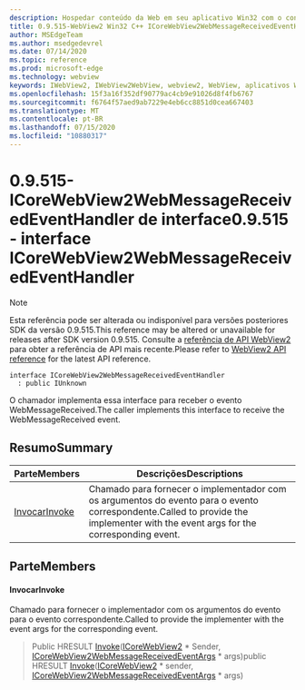 ```yaml
---
description: Hospedar conteúdo da Web em seu aplicativo Win32 com o controle WebView2 do Microsoft Edge
title: 0.9.515-WebView2 Win32 C++ ICoreWebView2WebMessageReceivedEventHandler
author: MSEdgeTeam
ms.author: msedgedevrel
ms.date: 07/14/2020
ms.topic: reference
ms.prod: microsoft-edge
ms.technology: webview
keywords: IWebView2, IWebView2WebView, webview2, WebView, aplicativos Win32, Win32, Edge, ICoreWebView2, ICoreWebView2Controller, controle do navegador, HTML Edge
ms.openlocfilehash: 15f3a16f352df90779ac4cb9e91026d8f4fb6767
ms.sourcegitcommit: f6764f57aed9ab7229e4eb6cc8851d0cea667403
ms.translationtype: MT
ms.contentlocale: pt-BR
ms.lasthandoff: 07/15/2020
ms.locfileid: "10880317"
---
```

# <span data-ttu-id="d1c6d-104">0.9.515-ICoreWebView2WebMessageReceivedEventHandler de interface</span><span class="sxs-lookup"><span data-stu-id="d1c6d-104">0.9.515 - interface ICoreWebView2WebMessageReceivedEventHandler</span></span> 

> [!NOTE]
> <span data-ttu-id="d1c6d-105">Esta referência pode ser alterada ou indisponível para versões posteriores SDK da versão 0.9.515.</span><span class="sxs-lookup"><span data-stu-id="d1c6d-105">This reference may be altered or unavailable for releases after SDK version 0.9.515.</span></span> <span data-ttu-id="d1c6d-106">Consulte a [referência de API WebView2](../../../webview2-api-reference.md) para obter a referência de API mais recente.</span><span class="sxs-lookup"><span data-stu-id="d1c6d-106">Please refer to [WebView2 API reference](../../../webview2-api-reference.md) for the latest API reference.</span></span>

```
interface ICoreWebView2WebMessageReceivedEventHandler
  : public IUnknown
```

<span data-ttu-id="d1c6d-107">O chamador implementa essa interface para receber o evento WebMessageReceived.</span><span class="sxs-lookup"><span data-stu-id="d1c6d-107">The caller implements this interface to receive the WebMessageReceived event.</span></span>

## <span data-ttu-id="d1c6d-108">Resumo</span><span class="sxs-lookup"><span data-stu-id="d1c6d-108">Summary</span></span>

 <span data-ttu-id="d1c6d-109">Parte</span><span class="sxs-lookup"><span data-stu-id="d1c6d-109">Members</span></span>                        | <span data-ttu-id="d1c6d-110">Descrições</span><span class="sxs-lookup"><span data-stu-id="d1c6d-110">Descriptions</span></span>
--------------------------------|---------------------------------------------
[<span data-ttu-id="d1c6d-111">Invocar</span><span class="sxs-lookup"><span data-stu-id="d1c6d-111">Invoke</span></span>](#invoke) | <span data-ttu-id="d1c6d-112">Chamado para fornecer o implementador com os argumentos do evento para o evento correspondente.</span><span class="sxs-lookup"><span data-stu-id="d1c6d-112">Called to provide the implementer with the event args for the corresponding event.</span></span>

## <span data-ttu-id="d1c6d-113">Parte</span><span class="sxs-lookup"><span data-stu-id="d1c6d-113">Members</span></span>

#### <span data-ttu-id="d1c6d-114">Invocar</span><span class="sxs-lookup"><span data-stu-id="d1c6d-114">Invoke</span></span> 

<span data-ttu-id="d1c6d-115">Chamado para fornecer o implementador com os argumentos do evento para o evento correspondente.</span><span class="sxs-lookup"><span data-stu-id="d1c6d-115">Called to provide the implementer with the event args for the corresponding event.</span></span>

> <span data-ttu-id="d1c6d-116">Public HRESULT [Invoke](#invoke)([ICoreWebView2](icorewebview2.md) \* Sender, [ICoreWebView2WebMessageReceivedEventArgs](icorewebview2webmessagereceivedeventargs.md) \* args)</span><span class="sxs-lookup"><span data-stu-id="d1c6d-116">public HRESULT [Invoke](#invoke)([ICoreWebView2](icorewebview2.md) \* sender, [ICoreWebView2WebMessageReceivedEventArgs](icorewebview2webmessagereceivedeventargs.md) \* args)</span></span>

